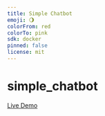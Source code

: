 ```yaml
---
title: Simple Chatbot
emoji: 🌖
colorFrom: red
colorTo: pink
sdk: docker
pinned: false
license: mit
---
```


# simple_chatbot

[Live Demo](https://huggingface.co/spaces/JanfNavf/simple_chatbot)
